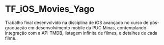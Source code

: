 # TF_iOS_Movies_Yago

Trabalho final desenvolvido na disciplina de iOS avançado no curso de pós-graduação em desenvolvimento mobile da PUC Minas, contemplando integração com a API TMDB, listagem infinita de filmes, e detalhes de cada filme.
